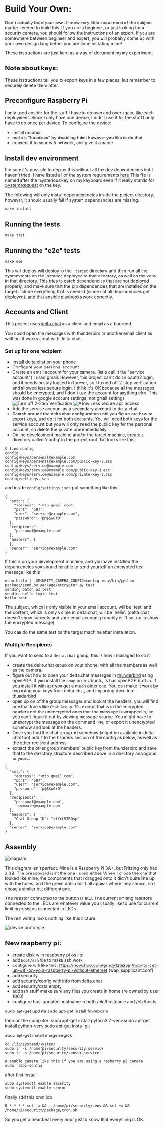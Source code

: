# Build Your Own:

Don't actually build your own. I know very little about most of the subject
matter needed to build this. If you are a beginner, or just looking for a
security camera, you should follow the instructions of an expert.  If you are
somewhere between beginner and expert, you will probably come up with your own
design long before you are done installing mine!

These instructions are just here as a way of documenting my experiment.

## Note about keys:

These instructions tell you to export keys in a few places, but remember to
securely delete them after.

## Preconfigure Raspberry Pi

I only used ansible for the stuff I have to do over and over again, like each
deployment. Since I only have one device, I didn't use it for the stuff I only
have to do once per device.  To configure the device:

- install raspbian
- make it "headless" by disabling hdmi however you like to do that
- connect it to your wifi network, and give it a name

## Install dev environment

I'm sure it's possible to deploy this without all the dev dependencies but I
haven't tried. I have listed all of the system requirements [here](./sysrq.txt)
This file is named after the mysterious key on my keyboard even if it really
stands for [System Request](https://en.wikipedia.org/wiki/System_request)
on the key.

The following will only install dependepencies inside the project directory,
however, it should usually fail if system dependencies are missing.

```
make install
```

## Running the tests

```
make test
```

## Running the "e2e" tests

```
make e2e
```

This will deploy will deploy to the `.target` directory and then run all the
system tests on the instance deployed to that directory, as well as the venv in
that directory. This tries to catch dependencies that are not deployed properly,
and make sure that the pip dependencies that are installed on the target include
everything that is needed (since not all dependencies get deployed), and that
ansible playbooks work correctly.

## Accounts and Client

This project uses [delta.chat](https://delta.chat) as a client
and email as a backend.

You could open the messages with thunderbird or another email client as well
but it works great with delta.chat.

### Set up for one recipient

* Install [delta.chat](https://delta.chat) on your phone
* Configure your personal account
* Create an email account for your camera. (let's call it the "service account")
I used gmail.  However, this project can't do an oauth2 login, and it needs to
stay logged in forever, so I turned off 2-step verification and
allowed less secure login. I think it's OK because all the messages should be
encrypted, and I don't use the account for anything else. This was done in
google account settings, not gmail settings
![Turn off 2-Step Verification](./2-step-verification.png)
![Allow Less secure app access](./less-secure-app-access.png)
* Add the service account as a secondary account to delta.chat
* Search around the delta chat configuration until you figure out how to export
keys, and do it for both accounts. You will need both keys for the service
account but you will only need the public key for the personal account, so
delete the private one immediately.
* On the development machine and/or the target machine, create a directory
called 'config' in the project root that looks like this:

```
$ find config
config
config/keys/personal@example.com
config/keys/personal@example.com/public-key-1.asc
config/keys/service@example.com
config/keys/service@example.com/public-key-1.asc
config/keys/service@example.com/private-key-1.asc
config/settings.json
```

and inside `config/settings.json` put something like this:

```
{
  "smtp": {
    "address": "smtp.gmail.com",
    "port": "587",
    "user": "service@example.com",
    "password": "p@$$w0rD"
  },
  "recipients": [
    "personal@example.com"
  ],
  "headers": {
  },
  "sender": "service@example.com"
}

```
If this is on your development machine, and you have installed the dependencies
you should be able to send yourself an encrypted test message like this

```
echo hello | _SECURITY_CAMERA_CONFIG=config venv/bin/python package/send.py package/encryptor.py test
sending batch as test
sending hello topic test
hello sent
```

The subject, which is only visible in your email account, will be 'test' and
the content, which is only visible in delta.chat, will be 'hello'.
(delta.chat doesn't show subjects and your email account probably isn't set
up to show the encrypted message)

You can do the same test on the target machine after installation.

### Multiple Recipients

If you want to send to a `delta.chat` group, this is how I managed to do it
* create the delta.chat group on your phone, with all the members as well as
the camera.
* figure out how to open your delta.chat messages in
[thunderbird](https://www.thunderbird.net/) using openPGP. If you install the
`snap` on in Ubuntu, is has openPGP built in. If you install it with `apt` you
get a much older one. You can make it work by exporting your keys from
delta.chat, and importing them into thunderbird
* open up on of the group messages and look at the headers. you will find one
that looks like `Chat-Group-ID`.. except that is in the encrypted headers
not the unencrypted ones that the message is wrapped in, so you can't figure
it out by viewing message source. You might have to unencrypt the message on
the command line, or export it unencrypted somehow and look at the headers.
* Once you find the chat-group-id somehow (might be available in delta-chat too)
add it to the headers section of the config as below, as well as the other
recipient address
* extract the other group members' public key from thunderbird and save that
to the directory structure described above in a directory analogous to yours.


```
{
  "smtp": {
    "address": "smtp.gmail.com",
    "port": "587",
    "user": "service@example.com",
    "password": "p@$$w0rD"
  },
  "recipients": [
    "personal@example.com",
    "roommate@example.com"
  ],
  "headers": {
    "Chat-Group-ID": "zfYuL5IRQsp"
  },
  "sender": "service@example.com"
}
```

## Assembly

![diagram](./wiring.png)

This diagram isn't perfect. Mine is a Raspberry Pi 3A+, but Fritzing only had a
3B.  The breadboard isn't the one I used either.  When I chose the one that
looked like mine, the components that I dragged onto it didn't quite line up
with the holes, and the green dots didn't all appear where they should, so I
chose a similar but different one.

The resistor connected to the button is 1kΩ. The current limiting resistors
connected to the LEDs are whatever value you usually like to use for current
limiting resistos connected to LEDs.

The real wiring looks nothing like this picture.

![device prototype](./real-device.jpg)

## New raspberry pi:

- create disk with raspberry pi os lite
- add `boot/ssh` file to make ssh work
- configure wifi like this:
https://howchoo.com/g/ndy1zte2yjn/how-to-set-up-wifi-on-your-raspberry-pi-without-ethernet
(wap_supplicant.conf)
- add security
- add security/config with info from delta.chat
- add security/data empty
- add ssh stuff (make sure any files you create in home are owned by user 1000)
- configure host updated hostname in both /etc/hostname and /etc/hosts


sudo apt-get update
sudo apt-get install fswebcam

then on the computer:
sudo apt-get install python3.7-venv
sudo apt-get install python-venv
sudo apt-get install git

sudo apt-get install imagemagick

```
cd /lib/systemd/system/
sudo ln -s /home/pi/security/security.service 
sudo ln -s /home/pi/security/sensor.service 
```

```
# enable camera like this if you are using a rasberry pi camera
sudo raspi-config
```


after first install
```
sudo systemctl enable security
sudo systemctl enable sensor
```

finally add this cron job

```
0 * * * * set -a && . /home/pi/security/.env && set +a && /home/pi/security/package/cron.sh
```

So you get a heartbeat every hour just to know that everything is OK.

